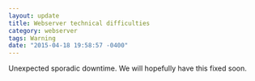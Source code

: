 ```yaml
---
layout: update
title: Webserver technical difficulties
category: webserver
tags: Warning
date: "2015-04-18 19:58:57 -0400"
---
```


Unexpected sporadic downtime. We will hopefully have this fixed soon.
